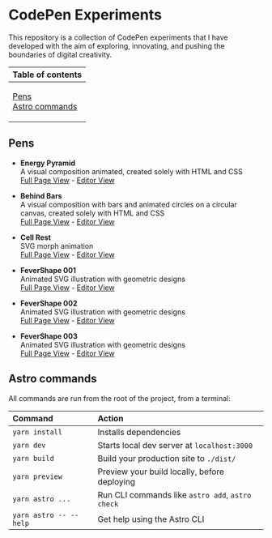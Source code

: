 # CodePen Experiments

This repository is a collection of CodePen experiments that I have developed with the aim of exploring, innovating, and pushing the boundaries of digital creativity.

<table>
  <thead>
    <tr>
      <th align="left">Table of contents</th>
    </tr>
  </thead>
  <tbody>
    <tr>
      <td>
        <p>
          <a href="#pens">Pens</a><br />
          <a href="#astro-commands">Astro commands</a>
        </p>
      </td>
    </tr>
  </tbody>
</table>

## Pens

- **Energy Pyramid**<br>
  A visual composition animated, created solely with HTML and CSS<br>
  [Full Page View](https://codepen.io/juan-antonio-ledesma/full/bGOadXb) - [Editor View](https://codepen.io/juan-antonio-ledesma/pen/bGOadXb)

- **Behind Bars**<br>
  A visual composition with bars and animated circles on a circular canvas, created solely with HTML and CSS<br>
  [Full Page View](https://codepen.io/juan-antonio-ledesma/full/JjeVbbv) - [Editor View](https://codepen.io/juan-antonio-ledesma/pen/JjeVbbv)

- **Cell Rest**<br>
  SVG morph animation<br>
  [Full Page View](https://codepen.io/juan-antonio-ledesma/full/rNQqMpq) - [Editor View](https://codepen.io/juan-antonio-ledesma/pen/rNQqMpq)

- **FeverShape 001**<br>
  Animated SVG illustration with geometric designs<br>
  [Full Page View](https://codepen.io/juan-antonio-ledesma/full/abaLebM) - [Editor View](https://codepen.io/juan-antonio-ledesma/pen/abaLebM)

- **FeverShape 002**<br>
  Animated SVG illustration with geometric designs<br>
  [Full Page View](https://codepen.io/juan-antonio-ledesma/full/jOvYddo) - [Editor View](https://codepen.io/juan-antonio-ledesma/pen/jOvYddo)

- **FeverShape 003**<br>
  Animated SVG illustration with geometric designs<br>
  [Full Page View](https://codepen.io/juan-antonio-ledesma/full/abaErRN) - [Editor View](https://codepen.io/juan-antonio-ledesma/pen/abaErRN)

## Astro commands

All commands are run from the root of the project, from a terminal:

| Command                | Action                                           |
| :--------------------- | :----------------------------------------------- |
| `yarn install`         | Installs dependencies                            |
| `yarn dev`             | Starts local dev server at `localhost:3000`      |
| `yarn build`           | Build your production site to `./dist/`          |
| `yarn preview`         | Preview your build locally, before deploying     |
| `yarn astro ...`       | Run CLI commands like `astro add`, `astro check` |
| `yarn astro -- --help` | Get help using the Astro CLI                     |
